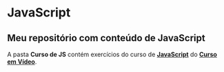 # JavaScript
Meu repositório com conteúdo de JavaScript
---
A pasta **Curso de JS** contém exercícios do curso de **[JavaScript](https://www.youtube.com/playlist?list=PLHz_AreHm4dlsK3Nr9GVvXCbpQyHQl1o1)** do **[Curso em Vídeo](https://www.youtube.com/user/cursosemvideo)**.

